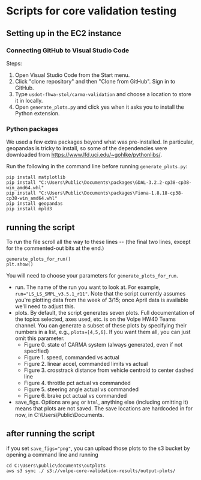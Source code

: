 # Scripts for core validation testing
## Setting up in the EC2 instance
### Connecting GitHub to Visual Studio Code
Steps:
1. Open Visual Studio Code from the Start menu.
2. Click "clone repository" and then "Clone from GitHub". Sign in to GitHub.
3. Type `usdot-fhwa-stol/carma-validation` and choose a location to store it in locally.
4. Open `generate_plots.py` and click yes when it asks you to install the Python extension.
### Python packages
We used a few extra packages beyond what was pre-installed. In particular, geopandas is tricky to install, so some of the dependencies were downloaded from https://www.lfd.uci.edu/~gohlke/pythonlibs/.

Run the following in the command line before running `generate_plots.py`:
```
pip install matplotlib
pip install "C:\Users\Public\Documents\packages\GDAL-3.2.2-cp38-cp38-win_amd64.whl"
pip install "C:\Users\Public\Documents\packages\Fiona-1.8.18-cp38-cp38-win_amd64.whl"
pip install geopandas
pip install mpld3
```

## running the script
To run the file scroll all the way to these lines -- (the final two lines, except for the commented-out bits at the end.)
```
generate_plots_for_run()
plt.show()
```
You will need to choose your parameters for `generate_plots_for_run`. 
- run. The name of the run you want to look at. For example, `run="LS_LS_SMPL_v3.5.1_r11"`. Note that the script currently assumes you're plotting data from the week of 3/15; once April data is available we'll need to adjust this.
- plots. By default, the script generates seven plots. Full documentation of the topics selected, axes used, etc. is on the Volpe HW40 Teams channel. You can generate a subset of these plots by specifying their numbers in a list, e.g., `plots=[4,5,6]`. If you want them all, you can just omit this parameter. 
	- Figure 0. state of CARMA system (always generated, even if not specified)
	- Figure 1. speed, commanded vs actual
	- Figure 2. linear accel, commanded limits vs actual
	- Figure 3. crosstrack distance from vehicle centroid to center dashed line
	- Figure 4. throttle pct actual vs commanded
	- Figure 5. steering angle actual vs commanded
	- Figure 6. brake pct actual vs commanded
- save_figs. Options are `png` or `html`, anything else (including omitting it) means that plots are not saved. The save locations are hardcoded in for now, in C:\Users\Public\Documents.

## after running the script
if you set `save_figs="png"`, you can 
upload those plots to the s3 bucket by opening a command line and running
```
cd C:\Users\public\documents\outplots
aws s3 sync ./ s3://volpe-core-validation-results/output-plots/
```
